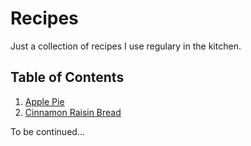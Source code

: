 # Recipes

Just a collection of recipes I use regulary in the kitchen.

## Table of Contents

1. [Apple Pie](./ApplePie.md)
2. [Cinnamon Raisin Bread](./CinnamonRaisinBread.md)

To be continued...